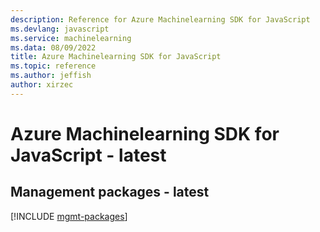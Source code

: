 ```yaml
---
description: Reference for Azure Machinelearning SDK for JavaScript
ms.devlang: javascript
ms.service: machinelearning
ms.data: 08/09/2022
title: Azure Machinelearning SDK for JavaScript
ms.topic: reference
ms.author: jeffish
author: xirzec
---
```

# Azure Machinelearning SDK for JavaScript - latest

## Management packages - latest
[!INCLUDE [mgmt-packages](machinelearning-mgmt-index.md)]